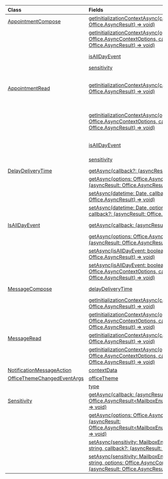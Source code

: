 | Class | Fields | Description |
|:---|:---|:---|
|[AppointmentCompose](/javascript/api/outlook/office.appointmentcompose)|[getInitializationContextAsync(callback?: (asyncResult: Office.AsyncResult<string>) => void)](/javascript/api/outlook/office.appointmentcompose#outlook-office-appointmentcompose-getinitializationcontextasync-member(1))|Gets initialization data passed when the add-in is activated by an actionable message.|
||[getInitializationContextAsync(options: Office.AsyncContextOptions, callback?: (asyncResult: Office.AsyncResult<string>) => void)](/javascript/api/outlook/office.appointmentcompose#outlook-office-appointmentcompose-getinitializationcontextasync-member(1))|Gets initialization data passed when the add-in is activated by an actionable message.|
||[isAllDayEvent](/javascript/api/outlook/office.appointmentcompose#outlook-office-appointmentcompose-isalldayevent-member)|Gets or sets the Office.IsAllDayEvent property of an appointment.|
||[sensitivity](/javascript/api/outlook/office.appointmentcompose#outlook-office-appointmentcompose-sensitivity-member)|Gets or sets the {@link Office.Sensitivity | sensitivity} of an appointment.|
|[AppointmentRead](/javascript/api/outlook/office.appointmentread)|[getInitializationContextAsync(callback?: (asyncResult: Office.AsyncResult<string>) => void)](/javascript/api/outlook/office.appointmentread#outlook-office-appointmentread-getinitializationcontextasync-member(1))|Gets initialization data passed when the add-in is {@link https://docs.microsoft.com/outlook/actionable-messages/invoke-add-in-from-actionable-message | activated by an actionable message}.|
||[getInitializationContextAsync(options: Office.AsyncContextOptions, callback?: (asyncResult: Office.AsyncResult<string>) => void)](/javascript/api/outlook/office.appointmentread#outlook-office-appointmentread-getinitializationcontextasync-member(1))|Gets initialization data passed when the add-in is {@link https://docs.microsoft.com/outlook/actionable-messages/invoke-add-in-from-actionable-message | activated by an actionable message}.|
||[isAllDayEvent](/javascript/api/outlook/office.appointmentread#outlook-office-appointmentread-isalldayevent-member)|Returns a boolean value indicating whether the event is all day.|
||[sensitivity](/javascript/api/outlook/office.appointmentread#outlook-office-appointmentread-sensitivity-member)|Provides the sensitivity value of the appointment.|
|[DelayDeliveryTime](/javascript/api/outlook/office.delaydeliverytime)|[getAsync(callback?: (asyncResult: Office.AsyncResult<Date>) => void)](/javascript/api/outlook/office.delaydeliverytime#outlook-office-delaydeliverytime-getasync-member(1))|Gets the delivery date and time of a message.|
||[getAsync(options: Office.AsyncContextOptions, callback?: (asyncResult: Office.AsyncResult<Date>) => void)](/javascript/api/outlook/office.delaydeliverytime#outlook-office-delaydeliverytime-getasync-member(1))|Gets the delivery date and time of a message.|
||[setAsync(datetime: Date, callback?: (asyncResult: Office.AsyncResult<void>) => void)](/javascript/api/outlook/office.delaydeliverytime#outlook-office-delaydeliverytime-setasync-member(1))|Sets the delivery date and time of a message.|
||[setAsync(datetime: Date, options: Office.AsyncContextOptions, callback?: (asyncResult: Office.AsyncResult<void>) => void)](/javascript/api/outlook/office.delaydeliverytime#outlook-office-delaydeliverytime-setasync-member(1))|Sets the delivery date and time of a message.|
|[IsAllDayEvent](/javascript/api/outlook/office.isalldayevent)|[getAsync(callback: (asyncResult: Office.AsyncResult<boolean>) => void)](/javascript/api/outlook/office.isalldayevent#outlook-office-isalldayevent-getasync-member(1))|Gets the boolean value indicating whether the event is all day or not.|
||[getAsync(options: Office.AsyncContextOptions, callback: (asyncResult: Office.AsyncResult<boolean>) => void)](/javascript/api/outlook/office.isalldayevent#outlook-office-isalldayevent-getasync-member(1))|Gets the boolean value indicating whether the event is all day or not.|
||[setAsync(isAllDayEvent: boolean, callback?: (asyncResult: Office.AsyncResult<void>) => void)](/javascript/api/outlook/office.isalldayevent#outlook-office-isalldayevent-setasync-member(1))|Sets the all-day event status of an appointment.|
||[setAsync(isAllDayEvent: boolean, options: Office.AsyncContextOptions, callback?: (asyncResult: Office.AsyncResult<void>) => void)](/javascript/api/outlook/office.isalldayevent#outlook-office-isalldayevent-setasync-member(1))|Sets the all-day event status of an appointment.|
|[MessageCompose](/javascript/api/outlook/office.messagecompose)|[delayDeliveryTime](/javascript/api/outlook/office.messagecompose#outlook-office-messagecompose-delaydeliverytime-member)|Gets or sets the delayed delivery date and time of a message.|
||[getInitializationContextAsync(callback?: (asyncResult: Office.AsyncResult<string>) => void)](/javascript/api/outlook/office.messagecompose#outlook-office-messagecompose-getinitializationcontextasync-member(1))|Gets initialization data passed when the add-in is activated by an actionable message.|
||[getInitializationContextAsync(options: Office.AsyncContextOptions, callback?: (asyncResult: Office.AsyncResult<string>) => void)](/javascript/api/outlook/office.messagecompose#outlook-office-messagecompose-getinitializationcontextasync-member(1))|Gets initialization data passed when the add-in is activated by an actionable message.|
|[MessageRead](/javascript/api/outlook/office.messageread)|[getInitializationContextAsync(callback?: (asyncResult: Office.AsyncResult<string>) => void)](/javascript/api/outlook/office.messageread#outlook-office-messageread-getinitializationcontextasync-member(1))|Gets initialization data passed when the add-in is|
||[getInitializationContextAsync(options: Office.AsyncContextOptions, callback?: (asyncResult: Office.AsyncResult<string>) => void)](/javascript/api/outlook/office.messageread#outlook-office-messageread-getinitializationcontextasync-member(1))|Gets initialization data passed when the add-in is|
|[NotificationMessageAction](/javascript/api/outlook/office.notificationmessageaction)|[contextData](/javascript/api/outlook/office.notificationmessageaction#outlook-office-notificationmessageaction-contextdata-member)|Any JSON data the button needs to pass on.|
|[OfficeThemeChangedEventArgs](/javascript/api/outlook/office.officethemechangedeventargs)|[officeTheme](/javascript/api/outlook/office.officethemechangedeventargs#outlook-office-officethemechangedeventargs-officetheme-member)|Gets the updated Office theme.|
||[type](/javascript/api/outlook/office.officethemechangedeventargs#outlook-office-officethemechangedeventargs-type-member)|Gets the type of the event.|
|[Sensitivity](/javascript/api/outlook/office.sensitivity)|[getAsync(callback: (asyncResult: Office.AsyncResult<MailboxEnums.AppointmentSensitivityType>) => void)](/javascript/api/outlook/office.sensitivity#outlook-office-sensitivity-getasync-member(1))|Gets the value of the appointment sensitivity.|
||[getAsync(options: Office.AsyncContextOptions, callback: (asyncResult: Office.AsyncResult<MailboxEnums.AppointmentSensitivityType>) => void)](/javascript/api/outlook/office.sensitivity#outlook-office-sensitivity-getasync-member(1))|Gets the value of the appointment sensitivity.|
||[setAsync(sensitivity: MailboxEnums.AppointmentSensitivityType \| string, callback?: (asyncResult: Office.AsyncResult<void>) => void)](/javascript/api/outlook/office.sensitivity#outlook-office-sensitivity-setasync-member(1))|Sets the value of the appointment sensitivity.|
||[setAsync(sensitivity: MailboxEnums.AppointmentSensitivityType \| string, options: Office.AsyncContextOptions, callback?: (asyncResult: Office.AsyncResult<void>) => void)](/javascript/api/outlook/office.sensitivity#outlook-office-sensitivity-setasync-member(1))|Sets the value of the appointment sensitivity.|
